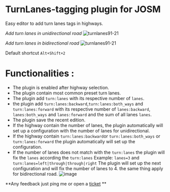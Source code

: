 # TurnLanes-tagging plugin for JOSM

Easy editor to add turn lanes tags in highways.

*Add turn lanes in unidirectional road*
![turnlanes91-21](https://cloud.githubusercontent.com/assets/1152236/15969096/08082a88-2ef4-11e6-91f0-5895294bfefd.gif)

<!-- 
![turnlanes910](https://cloud.githubusercontent.com/assets/1152236/15968525/cc6d5676-2ef1-11e6-9c4d-6ff779949fcb.gif)
 -->

*Add turn lanes in bidirectional road*
![turnlanes91-21](https://cloud.githubusercontent.com/assets/1152236/15969751/fa089a46-2ef6-11e6-9dd1-683fa25e527d.gif)

Default shortcut `Alt+Shift+2`

# Functionalities :

- The plugin is enabled  after highway selection.
- The plugin contain  most common preset turn lanes.
- The plugin add `turn:lanes` with its respective number of `lanes`.
- the plugin add `turn:lanes:backward`,`turn:lanes:both_ways` and `turn:lanes:forward`  with its respective number of `lanes:backward`, `lanes:both_ways` and `lanes:forward` and the sum of all lanes `lanes`.
- The plugin save the recent edition.
- If the highway contain the number of lanes, the plugin automatically will set up a configuration with the number of lanes for unidirectional.
- If the highway contain `turn:lanes:backward`or `turn:lanes:both_ways` or `turn:lanes:forward` the plugin automatically will set up the configuration. 
- If the number of lanes does not match with the `turn:lanes` the plugin will fix the `lanes` according the `turn:lanes`
Example: 
`lanes=3` and `turn:lanes=left|through|through|right`
The plugin will set up the next configuration and will fix the number of lanes to 4. the same thing apply for bidirectional road.
![image](https://cloud.githubusercontent.com/assets/1152236/15967223/662e446a-2eec-11e6-97b0-cd12c947e016.png)


**Any feedback just ping me or open a [ticket](https://github.com/mapbox/turnlanes-tagging/issues/new) **